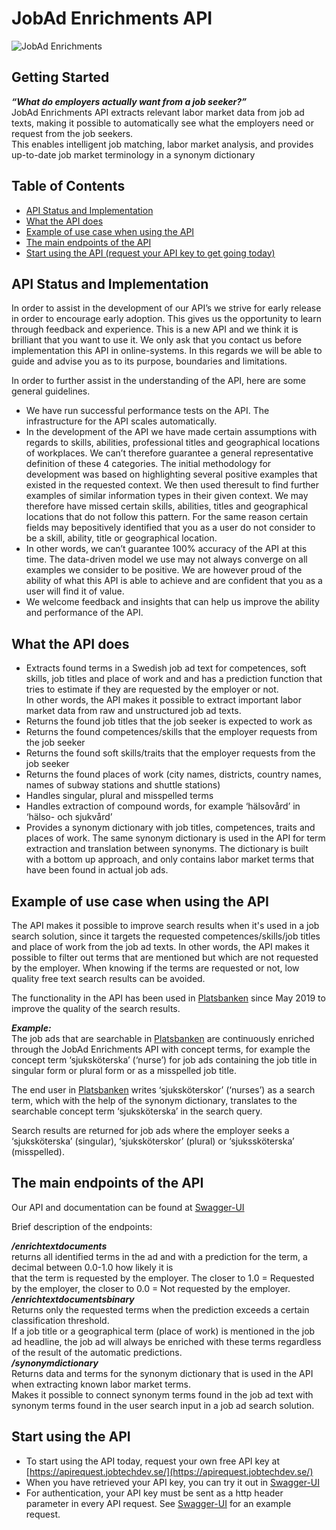 # JobAd Enrichments API 
 
        
<img src="https://github.com/JobtechSwe/docs/blob/master/img/jae_terms2.png?raw=true"
     alt="JobAd Enrichments" />      
     
 
## Getting Started 
 
***“What do employers actually want from a job seeker?”***  
JobAd Enrichments API extracts relevant labor market data from job ad texts, making it possible to automatically see what the employers need or request from the job seekers.   
This enables intelligent job matching, labor market analysis, and provides up-to-date job market terminology in a synonym dictionary   
  
 
## Table of Contents 

* [API Status and Implementation](#API-Status-and-Implementation) 
* [What the API does](#What-the-API-does) 
* [Example of use case when using the API](#Example-of-use-case-when-using-the-API) 
* [The main endpoints of the API](#The-main-endpoints-of-the-API) 
* [Start using the API (request your API key to get going today)](#Start-using-the-API) 
  
## API Status and Implementation
In order to assist in the development of our API’s we strive for early 
release in order to encourage early adoption. 
This gives us the opportunity to learn through feedback and experience. 
This is a new API and we think it is brilliant that you want to use it. 
We only ask that you contact us before implementation this API in online-systems. 
In this regards we will be able to guide and advise you as to its purpose, boundaries and limitations.  

In order to further assist in the understanding of the API, here are some general guidelines.  
- We have run successful performance tests on the API. The infrastructure for the API scales automatically.
- In the development of the API we have made certain assumptions with regards to 
skills, abilities, professional titles and geographical locations of workplaces. 
We can’t therefore guarantee a general representative definition of these 4 categories. 
The initial methodology for development was based on highlighting several positive examples 
that existed in the requested context. We then used theresult to find further examples of 
similar information types in their given context. We may therefore have missed certain 
skills, abilities, titles and geographical locations that do not follow this pattern. 
For the same reason certain fields may bepositively identified that you as a user 
do not consider to be a skill, ability, title or geographical location.  
- In other words, we can’t guarantee 100% accuracy of the API at this time. 
The data-driven model we use may not always converge on all examples we consider to be positive. 
We are however proud of the ability of what this API is able to achieve and are confident 
that you as a user will find it of value.  
- We welcome feedback and insights that can help us improve the ability and performance of the API.  
  
## What the API does 
 
- Extracts found terms in a Swedish job ad text for competences, soft 
  skills, job titles and place of work and and has a prediction function 
  that tries to estimate if they are requested by the employer or not.  
  In other words, the API 
  makes it possible to extract important labor market data from raw and 
  unstructured job ad texts. 
- Returns the found job titles that the job seeker is expected to work 
  as    
- Returns the found competences/skills that the employer requests 
  from the job seeker    
- Returns the found soft skills/traits that the 
  employer requests from the job seeker    
- Returns the found places of work (city names, districts, country 
  names, names of subway stations and shuttle stations)              
- Handles singular, plural and misspelled terms       
- Handles extraction of compound words, for example ‘hälsovård’ in 
  ‘hälso- och sjukvård’ 
- Provides a synonym dictionary with job titles, competences, traits and places of work. The same synonym dictionary is used in the API for term extraction    and translation between synonyms. The dictionary is built with a bottom up approach, and only contains labor market terms that have been found in actual job ads. 
 
## Example of use case when using the API 
 
The API makes it possible to improve search results when it's used in a job search solution, since it targets the requested competences/skills/job titles and place of work from the job ad texts. In other words, the API makes it possible to filter out terms that are mentioned but which are not requested by the employer. When knowing if the terms are requested or not, low quality free text search results can be avoided. 
  
The functionality in the API has been used in [Platsbanken](https://arbetsformedlingen.se/platsbanken/) since May 2019 to improve the quality of the search results.   
   
***Example:***  
The job ads that are searchable in [Platsbanken](https://arbetsformedlingen.se/platsbanken/) are continuously enriched through the JobAd Enrichments API with concept terms, for example the concept term ‘sjuksköterska’ (‘nurse’) for job ads containing the job title in singular form or plural form or as a misspelled job title. 

The end user in [Platsbanken](https://arbetsformedlingen.se/platsbanken/) writes ‘sjuksköterskor’ (‘nurses’) as a search term, which with the help of the synonym dictionary, translates to the searchable concept term ‘sjuksköterska’ in the search query. 

Search results are returned for job ads where the employer seeks a ‘sjuksköterska’ (singular), ‘sjuksköterskor’ (plural) or ‘sjukssköterska’ (misspelled). 
 
 
## The main endpoints of the API 
 
Our API and documentation can be found at [Swagger-UI](https://jobad-enrichments-api.jobtechdev.se/)   

Brief description of the endpoints:   
 
**_/enrichtextdocuments_**  
returns all identified terms in the ad and with a prediction for the term, a decimal between 0.0-1.0 how likely it is   
that the term is requested by the employer. The closer to 1.0 = Requested by the employer, the closer to 0.0 = Not requested by the employer.    
**_/enrichtextdocumentsbinary_**  
Returns only the requested terms when the prediction exceeds a certain classification threshold.   
If a job title or a geographical term (place of work) is mentioned in the job ad headline, the job ad will always be enriched with these terms regardless of the result of the automatic predictions.   
**_/synonymdictionary_**  
Returns data and terms for the synonym dictionary that is used in the API when extracting known labor market terms.    
Makes it possible to connect synonym terms found in the job ad text with synonym terms found in the user search input in a job ad search solution.   


## Start using the API
* To start using the API today, request your own free API key at [https://apirequest.jobtechdev.se/](https://apirequest.jobtechdev.se/)  
* When you have retrieved your API key, you can try it out in [Swagger-UI](https://jobad-enrichments-api.jobtechdev.se/)  
* For authentication, your API key must be sent as a http header parameter in every API request. See [Swagger-UI](https://jobad-enrichments-api.jobtechdev.se/) for an example request.
 
